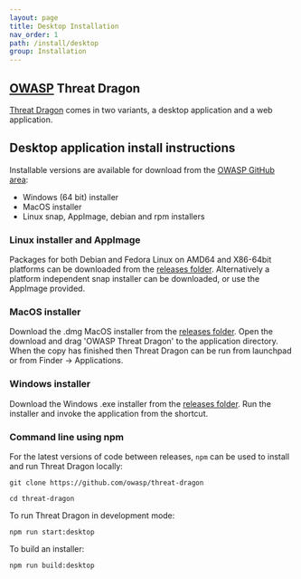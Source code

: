 ```yaml
---
layout: page
title: Desktop Installation
nav_order: 1
path: /install/desktop
group: Installation
---
```


## [OWASP](https://www.owasp.org) Threat Dragon

[Threat Dragon](http://owasp.org/www-project-threat-dragon) comes in two variants, a desktop application and a web application.

## Desktop application install instructions
Installable versions are available for download from the [OWASP GitHub area](https://github.com/OWASP/threat-dragon/releases):

* Windows (64 bit) installer
* MacOS installer
* Linux snap, AppImage, debian and rpm installers

### Linux installer and AppImage
Packages for both Debian and Fedora Linux on AMD64 and X86-64bit platforms can be downloaded from the
[releases folder](https://github.com/OWASP/threat-dragon/releases/).
Alternatively a platform independent snap installer can be downloaded, or use the AppImage provided.

### MacOS installer
Download the .dmg MacOS installer from the
[releases folder](https://github.com/OWASP/threat-dragon/releases/).
Open the download and drag 'OWASP Threat  Dragon' to the application directory. When the copy has
finished then Threat  Dragon can be run from launchpad or from Finder -> Applications.

### Windows installer
Download the Windows .exe installer from the
[releases folder](https://github.com/OWASP/threat-dragon/releases/).
Run the installer and invoke the application from the shortcut.

### Command line using npm

For the latest versions of code between releases, `npm` can be used to install and run Threat Dragon locally:

`git clone https://github.com/owasp/threat-dragon`

`cd threat-dragon`

To run Threat Dragon in development mode:

`npm run start:desktop`

To build an installer:

`npm run build:desktop`
